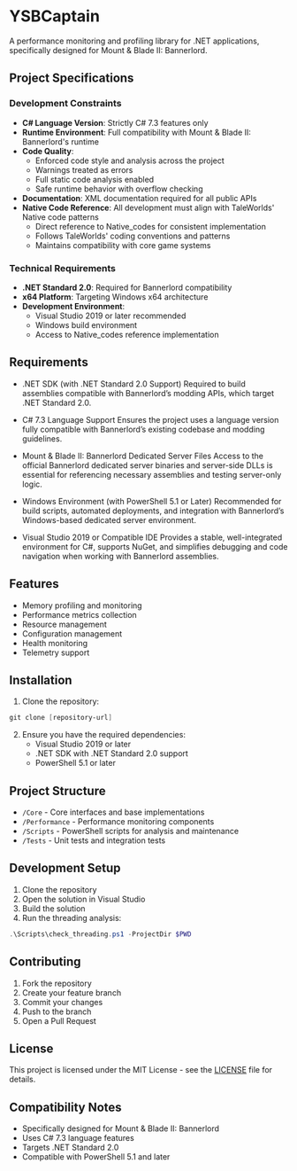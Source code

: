 # YSBCaptain

A performance monitoring and profiling library for .NET applications, specifically designed for Mount & Blade II: Bannerlord.

## Project Specifications

### Development Constraints
- **C# Language Version**: Strictly C# 7.3 features only
- **Runtime Environment**: Full compatibility with Mount & Blade II: Bannerlord's runtime
- **Code Quality**:
  - Enforced code style and analysis across the project
  - Warnings treated as errors
  - Full static code analysis enabled
  - Safe runtime behavior with overflow checking
- **Documentation**: XML documentation required for all public APIs
- **Native Code Reference**: All development must align with TaleWorlds' Native code patterns
  - Direct reference to Native_codes for consistent implementation
  - Follows TaleWorlds' coding conventions and patterns
  - Maintains compatibility with core game systems

### Technical Requirements

- **.NET Standard 2.0**: Required for Bannerlord compatibility
- **x64 Platform**: Targeting Windows x64 architecture
- **Development Environment**:
  - Visual Studio 2019 or later recommended
  - Windows build environment
  - Access to Native_codes reference implementation

## Requirements

- .NET SDK (with .NET Standard 2.0 Support)
Required to build assemblies compatible with Bannerlord’s modding APIs, which target .NET Standard 2.0.

- C# 7.3 Language Support
Ensures the project uses a language version fully compatible with Bannerlord’s existing codebase and modding guidelines.

- Mount & Blade II: Bannerlord Dedicated Server Files
Access to the official Bannerlord dedicated server binaries and server-side DLLs is essential for referencing necessary assemblies and testing server-only logic.

- Windows Environment (with PowerShell 5.1 or Later)
Recommended for build scripts, automated deployments, and integration with Bannerlord’s Windows-based dedicated server environment.

- Visual Studio 2019 or Compatible IDE
Provides a stable, well-integrated environment for C#, supports NuGet, and simplifies debugging and code navigation when working with Bannerlord assemblies.

## Features

- Memory profiling and monitoring
- Performance metrics collection
- Resource management
- Configuration management
- Health monitoring
- Telemetry support

## Installation

1. Clone the repository:
```powershell
git clone [repository-url]
```

2. Ensure you have the required dependencies:
   - Visual Studio 2019 or later
   - .NET SDK with .NET Standard 2.0 support
   - PowerShell 5.1 or later

## Project Structure

- `/Core` - Core interfaces and base implementations
- `/Performance` - Performance monitoring components
- `/Scripts` - PowerShell scripts for analysis and maintenance
- `/Tests` - Unit tests and integration tests

## Development Setup

1. Clone the repository
2. Open the solution in Visual Studio
3. Build the solution
4. Run the threading analysis:
```powershell
.\Scripts\check_threading.ps1 -ProjectDir $PWD
```

## Contributing

1. Fork the repository
2. Create your feature branch
3. Commit your changes
4. Push to the branch
5. Open a Pull Request

## License

This project is licensed under the MIT License - see the [LICENSE](LICENSE) file for details.

## Compatibility Notes

- Specifically designed for Mount & Blade II: Bannerlord
- Uses C# 7.3 language features
- Targets .NET Standard 2.0
- Compatible with PowerShell 5.1 and later
